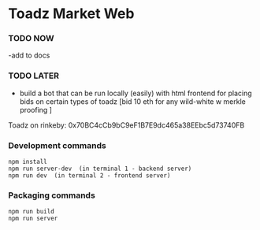 # Toadz Market Web
 

### TODO NOW 
  
 
 -add to docs 

 


### TODO LATER
 
- build a bot that can be run locally (easily) with html frontend for placing bids on certain types of toadz [bid 10 eth for any wild-white w merkle proofing ]

 
Toadz on rinkeby: 
0x70BC4cCb9bC9eF1B7E9dc465a38EEbc5d73740FB

 

### Development commands
```
npm install
npm run server-dev  (in terminal 1 - backend server)
npm run dev  (in terminal 2 - frontend server)
```

### Packaging commands
```
npm run build
npm run server
```
 
